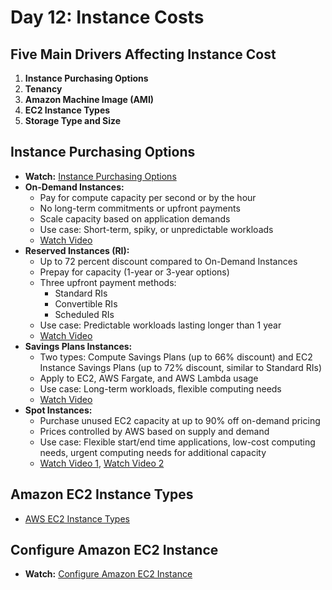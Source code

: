 # Day 12: Instance Costs

## Five Main Drivers Affecting Instance Cost

1. **Instance Purchasing Options**
2. **Tenancy**
3. **Amazon Machine Image (AMI)**
4. **EC2 Instance Types**
5. **Storage Type and Size**

## Instance Purchasing Options

-  **Watch:** [Instance Purchasing Options](https://www.youtube.com/watch?v=cPddsqctOY8)
- **On-Demand Instances:**
  - Pay for compute capacity per second or by the hour
  - No long-term commitments or upfront payments
  - Scale capacity based on application demands
  - Use case: Short-term, spiky, or unpredictable workloads
  - [Watch Video](https://www.youtube.com/watch?v=tCA0Gtg91bk)
- **Reserved Instances (RI):**
  - Up to 72 percent discount compared to On-Demand Instances
  - Prepay for capacity (1-year or 3-year options)
  - Three upfront payment methods:
    - Standard RIs
    - Convertible RIs
    - Scheduled RIs
  - Use case: Predictable workloads lasting longer than 1 year
  - [Watch Video](https://www.youtube.com/watch?v=01uV-clWkow)
- **Savings Plans Instances:**
  - Two types: Compute Savings Plans (up to 66% discount) and EC2 Instance Savings Plans (up to 72% discount, similar to Standard RIs)
  - Apply to EC2, AWS Fargate, and AWS Lambda usage
  - Use case: Long-term workloads, flexible computing needs
  - [Watch Video](https://www.youtube.com/watch?v=QVNSSuTgsME)
- **Spot Instances:**
  - Purchase unused EC2 capacity at up to 90% off on-demand pricing
  - Prices controlled by AWS based on supply and demand
  - Use case: Flexible start/end time applications, low-cost computing needs, urgent computing needs for additional capacity
  - [Watch Video 1](https://www.youtube.com/watch?v=aRlY3VBX3Lc), [Watch Video 2](https://www.youtube.com/watch?v=H24h3DoOZtE)


## Amazon EC2 Instance Types

- [AWS EC2 Instance Types](https://aws.amazon.com/ec2/instance-types/)

## Configure Amazon EC2 Instance

-  **Watch:** [Configure Amazon EC2 Instance](https://www.youtube.com/watch?v=SvXSI9kP91A)
